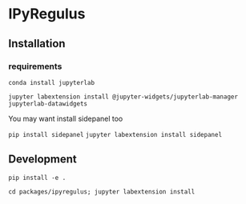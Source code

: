 # IPyRegulus


## Installation

### requirements
`conda install jupyterlab`

`jupyter labextension install @jupyter-widgets/jupyterlab-manager jupyterlab-datawidgets`
 
You may want install sidepanel too

`pip install sidepanel`
`jupyter labextension install sidepanel`


## Development
`pip install -e .`

`cd packages/ipyregulus; jupyter labextension install`
